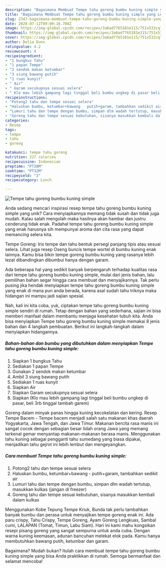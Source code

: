 ```yaml
---
description: "Bagaimana Membuat Tempe tahu goreng bumbu kuning simple yang Lezat"
title: "Bagaimana Membuat Tempe tahu goreng bumbu kuning simple yang Lezat"
slug: 2347-bagaimana-membuat-tempe-tahu-goreng-bumbu-kuning-simple-yang-lezat
date: 2020-07-12T09:09:16.708Z
image: https://img-global.cpcdn.com/recipes/3a6ad7765181e115/751x532cq70/tempe-tahu-goreng-bumbu-kuning-simple-foto-resep-utama.jpg
thumbnail: https://img-global.cpcdn.com/recipes/3a6ad7765181e115/751x532cq70/tempe-tahu-goreng-bumbu-kuning-simple-foto-resep-utama.jpg
cover: https://img-global.cpcdn.com/recipes/3a6ad7765181e115/751x532cq70/tempe-tahu-goreng-bumbu-kuning-simple-foto-resep-utama.jpg
author: Delia Dunn
ratingvalue: 4.2
reviewcount: 4
recipeingredient:
- "1 bungkus Tahu"
- "1 papan Tempe"
- "2 sendok makan ketumbar"
- "3 siung bawang putih"
- "1 ruas kunyit"
- " Air"
- " Garam secukupnya sesuai selera"
- " Klo mau lebih gampang lagi tinggal beli bumbu ungkep di pasar beli 3rb tinggal tambah garem"
recipeinstructions:
- "Potong2 tahu dan tempe sesuai selera"
- "Haluskan bumbu, ketumbar+bawang   putih+garam, tambahkan sedikit air"
- "Lumuri tahu dan tempe dengan bumbu, simpan dlm wadah tertutup, masukkan kulkas (jangan di freezer)"
- "Goreng tahu dan tempe sesuai kebutuhan, sisanya masukkan kembali dalam kulkas"
categories:
- Resep
tags:
- tempe
- tahu
- goreng

katakunci: tempe tahu goreng 
nutrition: 227 calories
recipecuisine: Indonesian
preptime: "PT28M"
cooktime: "PT32M"
recipeyield: "3"
recipecategory: Lunch

---
```



![Tempe tahu goreng bumbu kuning simple](https://img-global.cpcdn.com/recipes/3a6ad7765181e115/751x532cq70/tempe-tahu-goreng-bumbu-kuning-simple-foto-resep-utama.jpg)

Anda sedang mencari inspirasi resep tempe tahu goreng bumbu kuning simple yang unik? Cara menyiapkannya memang tidak susah dan tidak juga mudah. Kalau salah mengolah maka hasilnya akan hambar dan justru cenderung tidak enak. Padahal tempe tahu goreng bumbu kuning simple yang enak harusnya sih mempunyai aroma dan cita rasa yang dapat memancing selera kita.

Tempe Goreng: Iris tempe dan tahu bentuk persegi panjang tipis atau sesuai selera. Lihat juga resep Oseng buncis tempe wortel di bumbu kuning enak lainnya. Kamu bisa bikin tempe goreng bumbu kuning yang rasanya lebih lezat dibandingkan dibumbui hanya dengan garam.

Ada beberapa hal yang sedikit banyak berpengaruh terhadap kualitas rasa dari tempe tahu goreng bumbu kuning simple, mulai dari jenis bahan, lalu pemilihan bahan segar hingga cara membuat dan menyajikannya. Tak perlu pusing jika hendak menyiapkan tempe tahu goreng bumbu kuning simple yang enak di mana pun anda berada, karena asal sudah tahu triknya maka hidangan ini mampu jadi sajian spesial.


Nah, kali ini kita coba, yuk, ciptakan tempe tahu goreng bumbu kuning simple sendiri di rumah. Tetap dengan bahan yang sederhana, sajian ini bisa memberi manfaat dalam membantu menjaga kesehatan tubuh kita. Anda bisa menyiapkan Tempe tahu goreng bumbu kuning simple memakai 8 jenis bahan dan 4 langkah pembuatan. Berikut ini langkah-langkah dalam menyiapkan hidangannya.

<!--inarticleads1-->

##### Bahan-bahan dan bumbu yang dibutuhkan dalam menyiapkan Tempe tahu goreng bumbu kuning simple:

1. Siapkan 1 bungkus Tahu
1. Sediakan 1 papan Tempe
1. Gunakan 2 sendok makan ketumbar
1. Ambil 3 siung bawang putih
1. Sediakan 1 ruas kunyit
1. Siapkan  Air
1. Siapkan  Garam secukupnya sesuai selera
1. Siapkan  (Klo mau lebih gampang lagi tinggal beli bumbu ungkep di pasar, beli 3rb tinggal tambah garem)


Goreng dalam minyak panas hingga kuning kecokelatan dan kering. Resep Tempe Bacem - Tempe bacem menjadi salah satu makanan khas daerah Yogyakarta, Jawa Tengah, dan Jawa Timur. Makanan bercita rasa manis ini sangat cocok dengan sebagian besar lidah orang Jawa yang memang terkenal gemar menyantap makanan-makanan berasa manis. Menggunakan tahu kuning sebagai pengganti tahu sumedang yang biasa dipakai, menjadikan tahu gejrot ini lebih lembut dan mengeyangkan. 

<!--inarticleads2-->

##### Cara membuat Tempe tahu goreng bumbu kuning simple:

1. Potong2 tahu dan tempe sesuai selera
1. Haluskan bumbu, ketumbar+bawang  -  putih+garam, tambahkan sedikit air
1. Lumuri tahu dan tempe dengan bumbu, simpan dlm wadah tertutup, masukkan kulkas (jangan di freezer)
1. Goreng tahu dan tempe sesuai kebutuhan, sisanya masukkan kembali dalam kulkas


Menggunakan Kobe Tepung Tempe Kriuk, Bunda tak perlu tambahkan banyak bumbu dan perasa untuk menyajikan tempe goreng enak ini. Ada paru crispy, Tahu Crispy, Tempe Goreng, Ayam Goreng Lengkuas, Sambal cumi, LALAPAN (Tomat, Timun, Labu Siam). Hari ini kami mahu kongsikan resepi pisang goreng yang sangat sempurna untuk anda cuba. Dengan warna kuning keemasan, adunan bancuhan melekat elok pada. Kamu hanya membutuhkan bawang putih, ketumbar dan garam. 

Bagaimana? Mudah bukan? Itulah cara membuat tempe tahu goreng bumbu kuning simple yang bisa Anda praktikkan di rumah. Semoga bermanfaat dan selamat mencoba!
